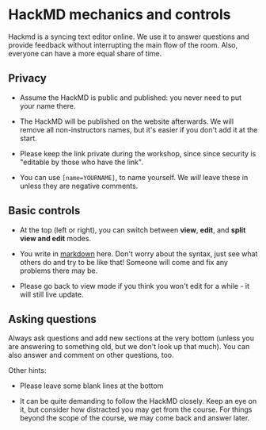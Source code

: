 # HackMD mechanics and controls

Hackmd is a syncing text editor online.  We use it to answer questions
and provide feedback without interrupting the main flow of the room.
Also, everyone can have a more equal share of time.


## Privacy

- Assume the HackMD is public and published: you never
  need to put your name there.

- The HackMD will be published on the website afterwards.  We will
  remove all non-instructors names, but it's easier if you don't add
  it at the start.

- Please keep the link private during the workshop, since since
  security is "editable by those who have the link".

- You can use `[name=YOURNAME]`, to name yourself.  We *will* leave
  these in unless they are negative comments.


## Basic controls

- At the top (left or right), you can switch between **view**,
  **edit**, and **split view and edit** modes.

- You write in [markdown](https://commonmark.org/help/) here.  Don't
  worry about the syntax, just see what others do and try to be like
  that!  Someone will come and fix any problems there may be.

- Please go back to view mode if you think you won't edit for a
  while - it will still live update.


## Asking questions

Always ask questions and add new sections at the very bottom (unless
you are answering to something old, but we don't look up that much).
You can also answer and comment on other questions, too.


Other hints:

- Please leave some blank lines at the bottom

- It can be quite demanding to follow the HackMD closely.  Keep an eye
  on it, but consider how distracted you may get from the course.  For
  things beyond the scope of the course, we may come back and answer
  later.
